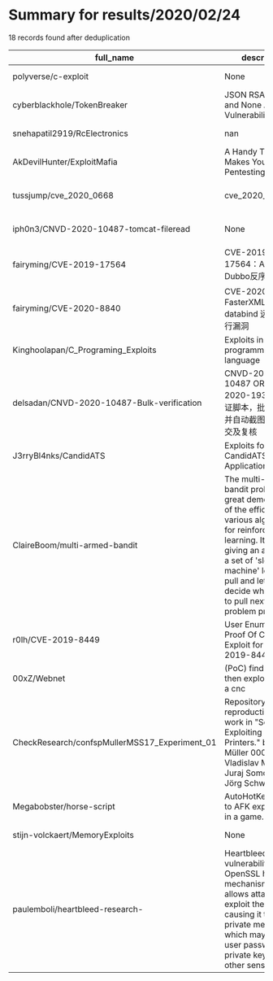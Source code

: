 
# Summary for results/2020/02/24
    
18 records found after deduplication

| full_name | description | html_url | matched_list | matched_count | pushed_at | size | stargazers_count | language | forks_count | vul_ids |
|-----------------------------------------------|------------------------------------------------------------------------------------------------------------------------------------------------------------------------------------------------------------------------------------------------------------------|------------------------------------------------------------------|---------------------------------|-----------------|---------------------------|--------|--------------------|------------------|---------------|--------------------|
| polyverse/c-exploit | None | https://github.com/polyverse/c-exploit | ['exploit'] | 1 | 2020-02-24 22:12:35+00:00 | 18 | 0 | C | 0 | [] |
| cyberblackhole/TokenBreaker | JSON RSA to HMAC and None Algorithm Vulnerability POC | https://github.com/cyberblackhole/TokenBreaker | ['vulnerability poc'] | 1 | 2020-02-24 07:17:09+00:00 | 24 | 29 | Python | 17 | [] |
| snehapatil2919/RcElectronics | nan | https://github.com/snehapatil2919/RcElectronics | ['rce'] | 1 | 2020-02-24 13:02:05+00:00 | 0 | 0 | nan | 0 | [] |
| AkDevilHunter/ExploitMafia | A Handy Tool That Makes Your Pentesting Easy! | https://github.com/AkDevilHunter/ExploitMafia | ['exploit'] | 1 | 2020-02-24 12:30:15+00:00 | 9 | 6 | Python | 2 | [] |
| tussjump/cve_2020_0668 | cve_2020_0668 | https://github.com/tussjump/cve_2020_0668 | ['cve-2'] | 1 | 2020-02-24 09:35:02+00:00 | 8244 | 2 | C++ | 1 | ['CVE-2020-0668'] |
| iph0n3/CNVD-2020-10487-tomcat-fileread | None | https://github.com/iph0n3/CNVD-2020-10487-tomcat-fileread | ['cnvd-c OR cnvd-2 OR cnnvd-2'] | 1 | 2020-02-24 09:15:55+00:00 | 4 | 0 | Python | 0 | [] |
| fairyming/CVE-2019-17564 | CVE-2019-17564：Apache Dubbo反序列化漏洞 | https://github.com/fairyming/CVE-2019-17564 | ['cve-2'] | 1 | 2020-02-24 07:54:05+00:00 | 1577 | 7 | | 5 | ['CVE-2019-17564'] |
| fairyming/CVE-2020-8840 | CVE-2020-8840：FasterXML/jackson-databind 远程代码执行漏洞 | https://github.com/fairyming/CVE-2020-8840 | ['cve-2'] | 1 | 2020-02-24 07:45:37+00:00 | 3238 | 29 | Java | 9 | ['CVE-2020-8840'] |
| Kinghoolapan/C_Programing_Exploits | Exploits in C programming language | https://github.com/Kinghoolapan/C_Programing_Exploits | ['exploit'] | 1 | 2020-02-24 00:34:25+00:00 | 6 | 0 | C | 0 | [] |
| delsadan/CNVD-2020-10487-Bulk-verification | CNVD-2020-10487 OR CVE-2020-1938 批量验证脚本，批量验证，并自动截图，方便提交及复核 | https://github.com/delsadan/CNVD-2020-10487-Bulk-verification | ['cnvd-c OR cnvd-2 OR cnnvd-2'] | 1 | 2020-02-24 08:18:02+00:00 | 13 | 2 | Python | 3 | ['CVE-2020-1938'] |
| J3rryBl4nks/CandidATS | Exploits for the CandidATS Web Application | https://github.com/J3rryBl4nks/CandidATS | ['exploit'] | 1 | 2020-02-24 15:10:57+00:00 | 2 | 0 | | 0 | [] |
| ClaireBoom/multi-armed-bandit | The multi-armed bandit problem is a great demonstration of the efficacy of various algorithms for reinforced learning. It involves giving an algorithm a set of 'slot machine' levers to pull and letting it decide which lever to pull next. The problem presen | https://github.com/ClaireBoom/multi-armed-bandit | ['exploit'] | 1 | 2020-02-24 02:21:07+00:00 | 619 | 0 | Jupyter Notebook | 0 | [] |
| r0lh/CVE-2019-8449 | User Enumeration Proof Of Concept Exploit for CVE-2019-8449 | https://github.com/r0lh/CVE-2019-8449 | ['cve-2', 'exploit'] | 2 | 2020-02-24 12:43:29+00:00 | 4 | 2 | Go | 0 | ['CVE-2019-8449'] |
| 00xZ/Webnet | (PoC) find routers then exploit them to a cnc | https://github.com/00xZ/Webnet | ['exploit'] | 1 | 2020-02-24 05:04:14+00:00 | 6 | 0 | Python | 0 | [] |
| CheckResearch/confspMullerMSS17_Experiment_01 | Repository for the reproduction of the work in "SoK: Exploiting Network Printers." by "Jens Müller 0007, Vladislav Mladenov, Juraj Somorovsky, Jörg Schwenk" | https://github.com/CheckResearch/confspMullerMSS17_Experiment_01 | ['exploit'] | 1 | 2020-02-24 15:21:14+00:00 | 72 | 0 | | 0 | [] |
| Megabobster/horse-script | AutoHotKey script to AFK exploit a bug in a game. | https://github.com/Megabobster/horse-script | ['exploit'] | 1 | 2020-02-24 22:34:54+00:00 | 11 | 1 | AutoHotkey | 0 | [] |
| stijn-volckaert/MemoryExploits | None | https://github.com/stijn-volckaert/MemoryExploits | ['exploit'] | 1 | 2020-02-24 08:10:34+00:00 | 19 | 1 | Python | 0 | [] |
| paulemboli/heartbleed-research- | Heartbleed is a vulnerability in the OpenSSL heartbeat mechanism. It allows attackers to exploit the server, causing it to provide private memory which may include user passwords, private keys, and/or other sensitive data. | https://github.com/paulemboli/heartbleed-research- | ['exploit'] | 1 | 2020-02-24 19:04:25+00:00 | 134 | 0 | | 0 | [] |
